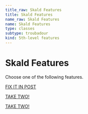 ```yaml
---
title_raw: Skald Features
title: Skald Features
name_raw: Skald Features
name: Skald Features
type: classes
subtype: troubadour
kind: 5th-level features
---
```


# Skald Features

Choose one of the following features.

[FIX IT IN POST](./Fix%20It%20In%20Post.md)

[TAKE TWO!](./Take%20Two.md)

[TAKE TWO!](./Take%20Two.md)
